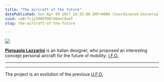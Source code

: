 ```yaml
---
title: "The aircraft of the future"
datePublished: Sun Apr 09 2017 18:35:00 GMT+0000 (Coordinated Universal Time)
cuid: cm8r7cjy5000f08l96mnldvef
slug: the-aircraft-of-the-future

---
```



![](https://cdn.hashnode.com/res/hashnode/image/upload/v1743070797321/51de9385-120e-44c9-a42b-5b5bec043b55.jpeg)

[**Pierpaolo Lazzarini**](http://www.lazzarinidesign.net/) is an italian designer, who proposed an interesting concept personal aircraft for the future of mobility: [I.F.O.](http://www.designboom.com/technology/jet-capsule-identified-flying-object-03-23-2017/)

* * *

* * *

The project is an evolution of the previous [U.F.O.](http://www.jetcapsule.com/UFO/UFO.html)